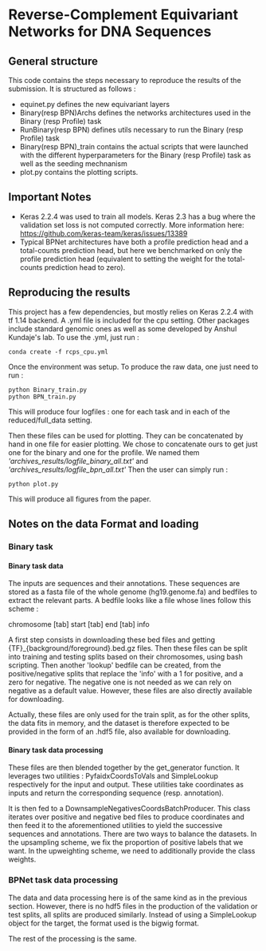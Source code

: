 # Reverse-Complement Equivariant Networks for DNA Sequences

## General structure

This code contains the steps necessary to reproduce the results of the submission.
It is structured as follows :
* equinet.py defines the new equivariant layers 
* Binary(resp BPN)Archs defines the networks architectures used in the Binary (resp Profile) task
* RunBinary(resp BPN) defines utils necessary to run the Binary (resp Profile) task
* Binary(resp BPN)_train contains the actual scripts that were launched with the different hyperparameters for the 
  Binary (resp Profile) task as well as the seeding mechnanism
* plot.py contains the plotting scripts. 

## Important Notes 
* Keras 2.2.4 was used to train all models. Keras 2.3 has a bug where the validation set loss is not computed correctly. More information here: https://github.com/keras-team/keras/issues/13389
* Typical BPNet architectures have both a profile prediction head and a total-counts prediction head, but here we benchmarked on only the profile prediction head (equivalent to setting the weight for the total-counts prediction head to zero). 


## Reproducing the results
This project has a few dependencies, but mostly relies on Keras 2.2.4 with tf 1.14 backend.
A .yml file is included for the cpu setting. Other packages include standard genomic ones
as well as some developed by Anshul Kundaje's lab.
To use the .yml, just run :
```
conda create -f rcps_cpu.yml
```

Once the environment was setup.
To produce the raw data, one just need to run :
```
python Binary_train.py
python BPN_train.py
```

This will produce four logfiles : one for each task and in each of the reduced/full_data setting.

Then these files can be used for plotting. 
They can be concatenated by hand in one file for easier plotting.
We chose to concatenate ours to get just one for the binary and one for the profile.
We named them *'archives_results/logfile_binary_all.txt'* and *'archives_results/logfile_bpn_all.txt'*
Then the user can simply run : 
```
python plot.py
```

This will produce all figures from the paper.

## Notes on the data Format and loading

### Binary task
####  Binary task data 
The inputs are sequences and their annotations. 
These sequences are stored as a fasta file of the whole genome (hg19.genome.fa)
and bedfiles to extract the relevant parts.
A bedfile looks like a file whose lines follow this scheme :


chromosome [tab] start [tab] end [tab] info


A first step consists in downloading these bed files and getting 
{TF}_{background/foreground}.bed.gz files. Then these files can be split into
training and testing splits based on their chromosomes, using bash scripting.
Then another 'lookup' bedfile can be created, from the positive/negative splits
that replace the 'info' with a 1 for positive, and a zero for negative.
The negative one is not needed as we can rely on negative as a default
value.
However, these files are also directly available for downloading.

Actually, these files are only used for the train split, as for the other splits,
the data fits in memory, and the dataset is
therefore expected to be provided in the form of an .hdf5 file, also
available for downloading.

####  Binary task data processing

These files are then blended together by the get_generator function.
It leverages two utilities : PyfaidxCoordsToVals and SimpleLookup respectively
for the input and output.
These utilities take coordinates as inputs and 
return the corresponding sequence (resp. annotation).

It is then fed to a DownsampleNegativesCoordsBatchProducer. 
This class iterates over positive and negative bed files to produce
coordinates and then feed it to the aforementioned utilities to yield the
successive sequences and annotations.
There are two ways to balance the datasets. In the upsampling scheme, 
we fix the proportion of positive labels that we want. 
In the upweighting scheme, we need to additionally provide the class weights.

###  BPNet task data processing

The data and data processing here is of the same kind as in the previous section.
However, there is no hdf5 files in the production of the validation or test splits,
all splits are produced similarly. 
Instead of using a SimpleLookup object for the target, the format used is the bigwig format.

The rest of the processing is the same.


